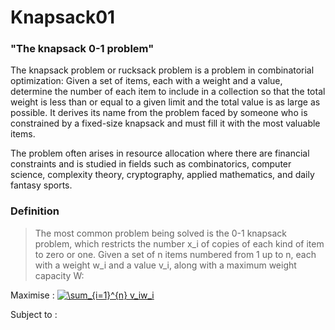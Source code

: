 # Knapsack01

### "The knapsack 0-1 problem"

The knapsack problem or rucksack problem is a problem in combinatorial optimization: Given a set of items, each with a weight and a value, determine the number of each item to include in a collection so that the total weight is less than or equal to a given limit and the total value is as large as possible. It derives its name from the problem faced by someone who is constrained by a fixed-size knapsack and must fill it with the most valuable items. 

The problem often arises in resource allocation where there are financial constraints and is studied in fields such as combinatorics, computer science, complexity theory, cryptography, applied mathematics, and daily fantasy sports.

### Definition
> The most common problem being solved is the 0-1 knapsack problem, which restricts the number x_i of copies of each kind of item to zero or one. Given a set of n items numbered from 1 up to n, each with a weight w_i and a value v_i, along with a maximum weight capacity W: 

Maximise :  <a href="https://www.codecogs.com/eqnedit.php?latex=\sum_{i=1}^{n}&space;v_iw_i" target="_blank"><img src="https://latex.codecogs.com/gif.latex?\sum_{i=1}^{n}&space;v_iw_i" title="\sum_{i=1}^{n} v_iw_i" /></a>



Subject to : 
